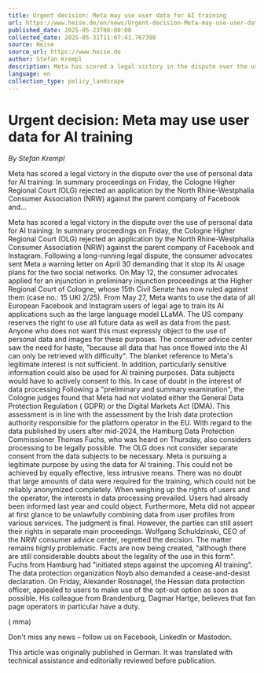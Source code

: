 ```yaml
---
title: Urgent decision: Meta may use user data for AI training
url: https://www.heise.de/en/news/Urgent-decision-Meta-may-use-user-data-for-AI-training-10395290.html
published_date: 2025-05-23T00:00:00
collected_date: 2025-05-31T11:07:41.767398
source: Heise
source_url: https://www.heise.de
author: Stefan Krempl
description: Meta has scored a legal victory in the dispute over the use of personal data for AI training: In summary proceedings on Friday, the Cologne Higher Regional Court (OLG) rejected an application by the North Rhine-Westphalia Consumer Association (NRW) against the parent company of Facebook and...
language: en
collection_type: policy_landscape
---
```


# Urgent decision: Meta may use user data for AI training

*By Stefan Krempl*

Meta has scored a legal victory in the dispute over the use of personal data for AI training: In summary proceedings on Friday, the Cologne Higher Regional Court (OLG) rejected an application by the North Rhine-Westphalia Consumer Association (NRW) against the parent company of Facebook and...

Meta has scored a legal victory in the dispute over the use of personal data for AI training: In summary proceedings on Friday, the Cologne Higher Regional Court (OLG) rejected an application by the North Rhine-Westphalia Consumer Association (NRW) against the parent company of Facebook and Instagram. Following a long-running legal dispute, the consumer advocates sent Meta a warning letter on April 30 demanding that it stop its AI usage plans for the two social networks. On May 12, the consumer advocates applied for an injunction in preliminary injunction proceedings at the Higher Regional Court of Cologne, whose 15th Civil Senate has now ruled against them (case no.: 15 UKl 2/25). 
 From May 27, Meta wants to use the data of all European Facebook and Instagram users of legal age to train its AI applications such as the large language model LLaMA. The US company reserves the right to use all future data as well as data from the past. Anyone who does not want this must expressly object to the use of personal data and images for these purposes. 
 The consumer advice center saw the need for haste, "because all data that has once flowed into the AI can only be retrieved with difficulty". The blanket reference to Meta's legitimate interest is not sufficient. In addition, particularly sensitive information could also be used for AI training purposes. Data subjects would have to actively consent to this. 
 In case of doubt in the interest of data processing 
 Following a "preliminary and summary examination", the Cologne judges found that Meta had not violated either the General Data Protection Regulation ( GDPR) or the Digital Markets Act (DMA). This assessment is in line with the assessment by the Irish data protection authority responsible for the platform operator in the EU. With regard to the data published by users after mid-2024, the Hamburg Data Protection Commissioner Thomas Fuchs, who was heard on Thursday, also considers processing to be legally possible. 
 The OLG does not consider separate consent from the data subjects to be necessary. Meta is pursuing a legitimate purpose by using the data for AI training. This could not be achieved by equally effective, less intrusive means. There was no doubt that large amounts of data were required for the training, which could not be reliably anonymized completely. When weighing up the rights of users and the operator, the interests in data processing prevailed. Users had already been informed last year and could object. Furthermore, Meta did not appear at first glance to be unlawfully combining data from user profiles from various services. 
 The judgment is final. However, the parties can still assert their rights in separate main proceedings. Wolfgang Schuldzinski, CEO of the NRW consumer advice center, regretted the decision. The matter remains highly problematic. Facts are now being created, "although there are still considerable doubts about the legality of the use in this form". Fuchs from Hamburg had "initiated steps against the upcoming AI training". The data protection organization Noyb also demanded a cease-and-desist declaration. On Friday, Alexander Rossnagel, the Hessian data protection officer, appealed to users to make use of the opt-out option as soon as possible. His colleague from Brandenburg, Dagmar Hartge, believes that fan page operators in particular have a duty. 
 
 ( mma)

Don't miss any news – follow us on
 Facebook,
 LinkedIn or
 Mastodon.

This article was originally published in
 German.
It was translated with technical assistance and editorially reviewed before publication.